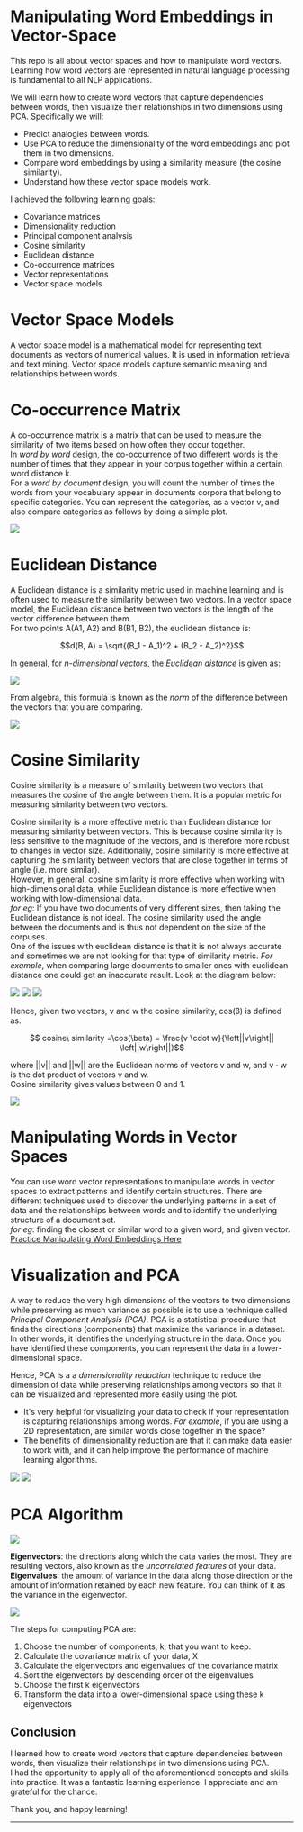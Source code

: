# Manipulating Word Embeddings in Vector-Space

This repo is all about vector spaces and how to manipulate word vectors. Learning how word vectors are represented in natural language processing is fundamental to all NLP applications.

We will learn how to create word vectors that capture dependencies between words, then visualize their relationships in two dimensions using PCA. Specifically we will:

- Predict analogies between words.
- Use PCA to reduce the dimensionality of the word embeddings and plot them in two dimensions.
- Compare word embeddings by using a similarity measure (the cosine similarity).
- Understand how these vector space models work.

I achieved the following learning goals:
* Covariance matrices
* Dimensionality reduction
* Principal component analysis
* Cosine similarity
* Euclidean distance
* Co-occurrence matrices
* Vector representations
* Vector space models

# Vector Space Models
A vector space model is a mathematical model for representing text documents as vectors of numerical values. It is used in information retrieval and text mining. Vector space models capture semantic meaning and relationships between words.

# Co-occurrence Matrix
A co-occurrence matrix is a matrix that can be used to measure the similarity of two items based on how often they occur together. <br>
In *word by word* design, the co-occurrence of two different words is the number of times that they appear in your corpus together within a certain word distance k. <br>
For a *word by document* design, you will count the number of times the words from your vocabulary appear in documents corpora that belong to specific categories. You can represent the categories, as a vector v, and also compare categories as follows by doing a simple plot.

<img src="images/plot of comparison of categories in vector.jpg">

# Euclidean Distance
A Euclidean distance is a similarity metric used in machine learning and is often used to measure the similarity between two vectors. In a vector space model, the Euclidean distance between two vectors is the length of the vector difference between them.<br>
For two points A(A1, A2) and B(B1, B2), the euclidean distance is:

$$d(B, A) = \sqrt{(B_1 - A_1)^2 + (B_2 - A_2)^2}$$

In general, for *n-dimensional vectors*, the *Euclidean distance* is given as:<br>

<img src="images/euclidean distance for n-dimention vector space.PNG"><br>

From algebra, this formula is known as the *norm* of the difference between the vectors that you are comparing.

<img src="images/Euclidean distance as norm of difference between 2 vectors from algebra.PNG">

# Cosine Similarity
Cosine similarity is a measure of similarity between two vectors that measures the cosine of the angle between them. It is a popular metric for measuring similarity between two vectors.

Cosine similarity is a more effective metric than Euclidean distance for measuring similarity between vectors. This is because cosine similarity is less sensitive to the magnitude of the vectors, and is therefore more robust to changes in vector size. Additionally, cosine similarity is more effective at capturing the similarity between vectors that are close together in terms of angle (i.e. more similar).<br>
However, in general, cosine similarity is more effective when working with high-dimensional data, while Euclidean distance is more effective when working with low-dimensional data.<br>
*for eg*:  If you have two documents of very different sizes, then taking the Euclidean distance is not ideal. The cosine similarity used the angle between the documents and is thus not dependent on the size of the corpuses.<br>
One of the issues with euclidean distance is that it is not always accurate and sometimes we are not looking for that type of similarity metric. *For example*, when comparing large documents to smaller ones with euclidean distance one could get an inaccurate result. Look at the diagram below:

<img src="images/Euclidean distance vs Cosine similarity.PNG">
<img src="images/norm and dot product used in cosine similarity.PNG">
<img src="images/cosine similarity.jpg">

Hence, given two vectors, v and w the cosine similarity, cos(β) is defined as:

$$ cosine\  similarity =\cos(\beta) = \frac{v \cdot w}{\left||v\right|| \left||w\right||}$$

where ||v|| and ||w|| are the Euclidean norms of vectors v and w, and v · w is the dot product of vectors v and w. <br>Cosine similarity gives values between 0 and 1.

<img src="images/cosine similarity between similar and dissimilar vector.JPG">

# Manipulating Words in Vector Spaces
You can use word vector representations to manipulate words in vector spaces to extract patterns and identify certain structures. There are different techniques used to discover the underlying patterns in a set of data and the relationships between words and to identify the underlying structure of a document set.<br>
*for eg*: finding the closest or similar word to a given word, and given vector.<br>
<a href="">Practice Manipulating Word Embeddings Here</a>

# Visualization and PCA
A way to reduce the very high dimensions of the vectors to two dimensions while preserving as much variance as possible is to use a technique called *Principal Component Analysis (PCA)*. PCA is a statistical procedure that finds the directions (components) that maximize the variance in a dataset. In other words, it identifies the underlying structure in the data. Once you have identified these components, you can represent the data in a lower-dimensional space.

Hence, PCA is a a *dimensionality reduction* technique to reduce the dimension of data while preserving relationships among vectors so that it can be visualized and represented more easily using the plot.
* It's very helpful for visualizing your data to check if your representation is capturing relationships among words. *For example*, if you are using a 2D representation, are similar words close together in the space?
* The benefits of dimensionality reduction are that it can make data easier to work with, and it can help improve the performance of machine learning algorithms.

<img src="images/visualization of word vector.JPG">
<img src="images/result of pca ploting vector in 2d.JPG">

# PCA Algorithm
<img src="images/pca working.JPG"/>

**Eigenvectors**: the directions along which the data varies the most. They are resulting vectors, also known as the *uncorrelated features* of your data.<br>
**Eigenvalues**: the amount of variance in the data along those direction or the amount of information retained by each new feature. You can think of it as the variance in the eigenvector. 

<img src="images/pca algorithm.JPG"/>

The steps for computing PCA are:<br>
1) Choose the number of components, k, that you want to keep.
2) Calculate the covariance matrix of your data, X
3) Calculate the eigenvectors and eigenvalues of the covariance matrix
4) Sort the eigenvectors by descending order of the eigenvalues
5) Choose the first k eigenvectors
6) Transform the data into a lower-dimensional space using these k eigenvectors

## Conclusion
I learned how to create word vectors that capture dependencies between words, then visualize their relationships in two dimensions using PCA.<br>
I had the opportunity to apply all of the aforementioned concepts and skills into practice. It was a fantastic learning experience. I appreciate and am grateful for the chance.


Thank you, and happy learning!

---